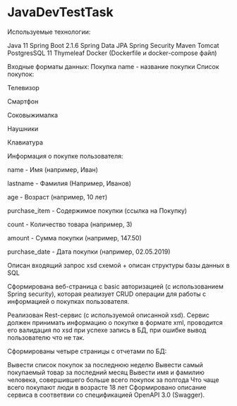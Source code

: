 # JavaDevTestTask
Используемые технологии:

Java 11
Spring Boot 2.1.6
Spring Data JPA
Spring Security
Maven
Tomcat
PostgresSQL 11
Thymeleaf
Docker (Dockerfile и docker-compose файл)


Входные форматы данных:
Покупка
name - название покупки
Список покупок:

Телевизор

Смартфон

Соковыжималка

Наушники

Клавиатура

Информация о покупке пользователя:

name - Имя (например, Иван)

lastname - Фамилия (Например, Иванов)

age - Возраст (например, 10 лет)

purchase_item - Содержимое покупки (ссылка на Покупку)

count - Количество товара (например, 3)

amount - Сумма покупки (например, 147.50)

purchase_date - Дата покупки (например, 02.05.2019)



Описан входящий запрос xsd схемой + описан структуры базы данных в SQL

Сформирована веб-страница с basic авторизацией (с использованием Spring security), которая реализует CRUD операции для работы с информацией о покупках пользователя.

Реализован Rest-сервис (с используемой описанной xsd). Сервис должен принимать информацию о покупке в формате xml, проводится его валидация по xsd при успехе запись в БД, при ошибке вывод пользователю что не так.

Сформированы четыре страницы с отчетами по БД:

Вывести список покупок за последнюю неделю
Вывести самый покупаемый товар за последний месяц
Вывести имя и фамилию человека, совершившего больше всего покупок за полгода
Что чаще всего покупают люди в возрасте 18 лет
Сформировано описание сервиса в соответвии со спецификацией OpenAPI 3.0 (Swagger).
